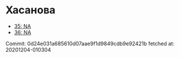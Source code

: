 # Хасанова
- [35: NA](35.md)
- [36: NA](36.md)

Commit: 0d24e031a685610d07aae9f1d9849cdb9e92421b
 fetched at: 20201204-010304
